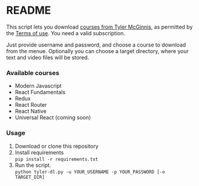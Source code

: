 # README

This script lets you download [courses from Tyler McGinnis](https://learn.tylermcginnis.com/courses/), as permitted by the [Terms of use](https://learn.tylermcginnis.com/p/terms). You need a valid subscription.  

Just provide username and password, and choose a course to download from the menue. Optionally you can choose a target directory, where your text and video files will be stored.

### Available courses

*   Modern Javascript
*   React Fundamentals
*   Redux
*   React Router
*   React Native
*   Universal React (coming soon)

### Usage

1. Download or clone this repository  
2. Install requirements  
`pip install -r requirements.txt`
3. Run the script.  
`python tyler-dl.py -u YOUR_USERNAME -p YOUR_PASSWORD [-o TARGET_DIR]`
